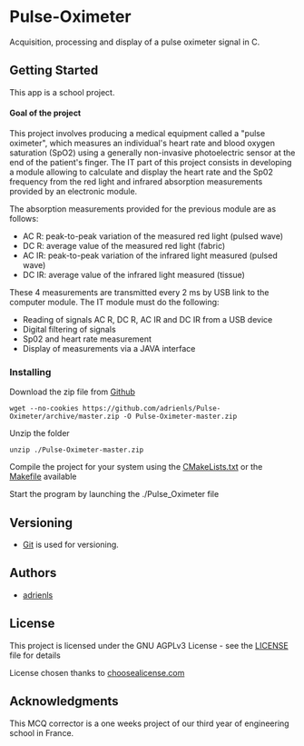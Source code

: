 # Pulse-Oximeter
Acquisition, processing and display of a pulse oximeter signal in C.

## Getting Started
This app is a school project.

#### Goal of the project
This project involves producing a medical equipment called a "pulse oximeter", which measures an individual's heart rate and blood oxygen saturation (SpO2) using a generally non-invasive photoelectric sensor at the end of the patient's finger.
The IT part of this project consists in developing a module allowing to calculate and display the heart rate and the Sp02 frequency from the red light and infrared absorption measurements provided by an electronic module.

The absorption measurements provided for the previous module are as follows:
* AC R: peak-to-peak variation of the measured red light (pulsed wave)
* DC R: average value of the measured red light (fabric)
* AC IR: peak-to-peak variation of the infrared light measured (pulsed wave)
* DC IR: average value of the infrared light measured (tissue)

These 4 measurements are transmitted every 2 ms by USB link to the computer module. The IT module must do the following:
* Reading of signals AC R, DC R, AC IR and DC IR from a USB device
* Digital filtering of signals
* Sp02 and heart rate measurement
* Display of measurements via a JAVA interface

### Installing
Download the zip file from [Github](https://github.com/adrienls/MCQ-Correction)
```
wget --no-cookies https://github.com/adrienls/Pulse-Oximeter/archive/master.zip -O Pulse-Oximeter-master.zip
```

Unzip the folder
```
unzip ./Pulse-Oximeter-master.zip
```

Compile the project for your system using the [CMakeLists.txt](CMakeLists.txt) or the [Makefile](Makefile) available

Start the program by launching the ./Pulse_Oximeter file

## Versioning
* [Git](https://git-scm.com/) is used for versioning.

## Authors
* [adrienls](https://github.com/adrienls)

## License
This project is licensed under the GNU AGPLv3 License - see the [LICENSE](LICENSE) file for details

License chosen thanks to [choosealicense.com](https://choosealicense.com/)

## Acknowledgments
This MCQ corrector is a one weeks project of our third year of engineering school in France.
